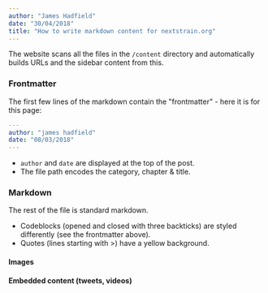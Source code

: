 ```yaml
---
author: "James Hadfield"
date: "30/04/2018"
title: "How to write markdown content for nextstrain.org"
---
```


The website scans all the files in the `/content` directory and automatically builds URLs and the sidebar content from this.

### Frontmatter

The first few lines of the markdown contain the "frontmatter" - here it is for this page:

```yaml
---
author: "james hadfield"
date: "08/03/2018"
---
```

  * `author` and `date` are displayed at the top of the post.
  * The file path encodes the category, chapter & title.

### Markdown
The rest of the file is standard markdown.
  * Codeblocks (opened and closed with three backticks) are styled differently (see the frontmatter above).
  * Quotes (lines starting with >) have a yellow background.

#### Images

#### Embedded content (tweets, videos)
